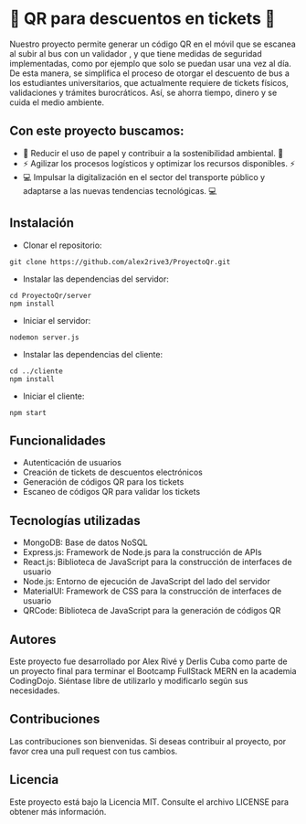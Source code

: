 # 🚌 QR para descuentos en tickets 🚌

Nuestro proyecto permite generar un código QR en el móvil que se escanea al subir al bus con un validador , y que tiene medidas de seguridad implementadas, como por ejemplo que solo se puedan usar una vez al día. De esta manera, se simplifica el proceso de otorgar el descuento de bus a los estudiantes universitarios, que actualmente requiere de tickets físicos, validaciones y trámites burocráticos. Así, se ahorra tiempo, dinero y se cuida el medio ambiente.

## Con este proyecto buscamos:

- 🌳 Reducir el uso de papel y contribuir a la sostenibilidad ambiental. 🌳
- ⚡ Agilizar los procesos logísticos y optimizar los recursos disponibles. ⚡
- 💻 Impulsar la digitalización en el sector del transporte público y adaptarse a las nuevas tendencias tecnológicas. 💻

## Instalación

- Clonar el repositorio:

```
git clone https://github.com/alex2rive3/ProyectoQr.git
```

- Instalar las dependencias del servidor:

```
cd ProyectoQr/server
npm install
```

- Iniciar el servidor:

```
nodemon server.js
```

- Instalar las dependencias del cliente:

```
cd ../cliente
npm install
```

- Iniciar el cliente:

```
npm start
```

## Funcionalidades

- Autenticación de usuarios
- Creación de tickets de descuentos electrónicos
- Generación de códigos QR para los tickets
- Escaneo de códigos QR para validar los tickets

## Tecnologías utilizadas

- MongoDB: Base de datos NoSQL
- Express.js: Framework de Node.js para la construcción de APIs
- React.js: Biblioteca de JavaScript para la construcción de interfaces de usuario
- Node.js: Entorno de ejecución de JavaScript del lado del servidor
- MaterialUI: Framework de CSS para la construcción de interfaces de usuario
- QRCode: Biblioteca de JavaScript para la generación de códigos QR

## Autores

Este proyecto fue desarrollado por Alex Rivé y Derlis Cuba como parte de un proyecto final para terminar el Bootcamp FullStack MERN en la academia CodingDojo. Siéntase libre de utilizarlo y modificarlo según sus necesidades.

## Contribuciones

Las contribuciones son bienvenidas. Si deseas contribuir al proyecto, por favor crea una pull request con tus cambios.

## Licencia

Este proyecto está bajo la Licencia MIT. Consulte el archivo LICENSE para obtener más información.
